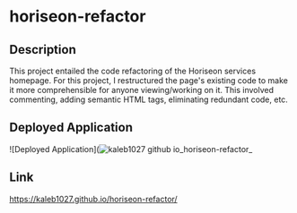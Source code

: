 # horiseon-refactor

## Description
This project entailed the code refactoring of the Horiseon services homepage. For this project, I restructured the page's existing code to make it more comprehensible for anyone viewing/working on it. This involved commenting, adding semantic HTML tags, eliminating redundant code, etc.

## Deployed Application
![Deployed Application](![kaleb1027 github io_horiseon-refactor_](https://user-images.githubusercontent.com/88510725/157786367-33e21663-3c73-40bd-b20a-bbb577e9da25.png)

## Link
https://kaleb1027.github.io/horiseon-refactor/
